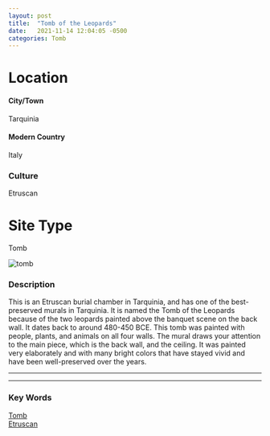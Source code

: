 ```yaml
---
layout: post
title:  "Tomb of the Leopards"
date:   2021-11-14 12:04:05 -0500
categories: Tomb
---
```

# Location
#### City/Town
Tarquinia
#### Modern Country
Italy
### Culture
Etruscan
# Site Type
Tomb

![tomb](https://upload.wikimedia.org/wikipedia/commons/thumb/2/23/Tarquinia_Tomb_of_the_Leopards.jpg/1200px-Tarquinia_Tomb_of_the_Leopards.jpg)

### Description
This is an Etruscan burial chamber in Tarquinia, and has one of the best-preserved murals in Tarquinia. It is named the Tomb of the Leopards because of the two leopards painted above the banquet scene on the back wall. It dates back to around 480-450 BCE. This tomb was painted with people, plants, and animals on all four walls. The mural draws your attention to the main piece, which is the back wall, and the ceiling. It was painted very elaborately and with many bright colors that have stayed vivid and have been well-preserved over the years.

---
---
### Key Words
[Tomb](https://www.britannica.com/topic/tomb)\
[Etruscan](https://www.britannica.com/topic/Etruscan)
